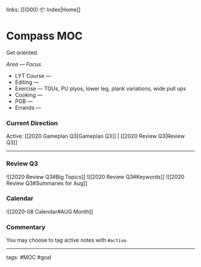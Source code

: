links: [[(000) 📦 Index|Home]]
# Compass MOC
Get oriented. 

*Area — Focus*
- LYT Course — 
- Editing —
- Exercise — TGUs, PU plyos, lower leg, plank variations, wide pull ups
- Cooking — 
- PGB — 
- Errands — 

### Current Direction
Active: [[2020 Gameplan Q3|Gameplan Q3]] | [[2020 Review Q3|Review Q3]]

---
### Review Q3
![[2020 Review Q3#Big Topics]]
![[2020 Review Q3#Keywords]]
![[2020 Review Q3#Summaries for Aug]]

### Calendar
![[2020-08 Calendar#AUG Month]]



### Commentary
You may choose to tag active notes with `#active`.

---
tags: #MOC #goal

